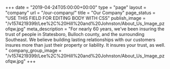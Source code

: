 +++
date = "2019-04-24T05:00:00+00:00"
type = "page"
layout = "company"
url = "/our-company/"
title = "Our Company"
page_status = "USE THIS FIELD FOR EDITING BODY WITH CSS"
publish_image = "/v1574219399/Lee%2C%20Hill%20and%20Johnston/About_Us_Image_pzofqw.jpg"
meta_description = "For nearly 60 years, we’ve been insuring the trust of people in Statesboro, Bulloch county, and the surrounding Southeast. We believe building lasting relationships with our customers insures more than just their property or liability. It insures your trust, as well. "
company_group_image = "/v1574219399/Lee%2C%20Hill%20and%20Johnston/About_Us_Image_pzofqw.jpg"
+++